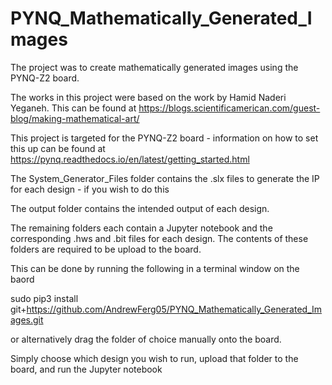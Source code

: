# PYNQ_Mathematically_Generated_Images

The project was to create mathematically generated images using the PYNQ-Z2 board.

The works in this project were based on the work by Hamid Naderi Yeganeh.
This can be found at https://blogs.scientificamerican.com/guest-blog/making-mathematical-art/


This project is targeted for the PYNQ-Z2 board - information on how to set this up can be found at https://pynq.readthedocs.io/en/latest/getting_started.html

The System_Generator_Files folder contains the .slx files to generate the IP for each design - if you wish to do this

The output folder contains the intended output of each design.

The remaining folders each contain a Jupyter notebook and the corresponding .hws and .bit files for each design.
The contents of these folders are required to be upload to the board.

This can be done by running the following in a terminal window on the baord

sudo pip3 install git+https://github.com/AndrewFerg05/PYNQ_Mathematically_Generated_Images.git

or alternatively drag the folder of choice manually onto the board.

Simply choose which design you wish to run, upload that folder to the board, and run the Jupyter notebook

 
